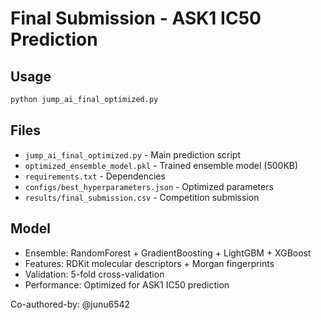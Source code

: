 # Final Submission - ASK1 IC50 Prediction

## Usage
```bash
python jump_ai_final_optimized.py
```

## Files
- `jump_ai_final_optimized.py` - Main prediction script
- `optimized_ensemble_model.pkl` - Trained ensemble model (500KB)
- `requirements.txt` - Dependencies
- `configs/best_hyperparameters.json` - Optimized parameters
- `results/final_submission.csv` - Competition submission

## Model
- Ensemble: RandomForest + GradientBoosting + LightGBM + XGBoost
- Features: RDKit molecular descriptors + Morgan fingerprints
- Validation: 5-fold cross-validation
- Performance: Optimized for ASK1 IC50 prediction

Co-authored-by: @junu6542
